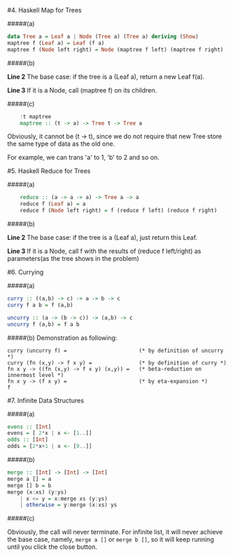 
#4. Haskell Map for Trees

#####(a)

```haskell
data Tree a = Leaf a | Node (Tree a) (Tree a) deriving (Show)
maptree f (Leaf a) = Leaf (f a)
maptree f (Node left right) = Node (maptree f left) (maptree f right) 
```

#####(b)

**Line 2** The base case: if the tree is a (Leaf a), return a new Leaf f(a).

**Line 3** If it is a Node, call (maptree f) on its children.

#####(c)

```haskell
    :t maptree
    maptree :: (t -> a) -> Tree t -> Tree a
```

Obviously, it cannot be (t -> t), since we do not require that new Tree store the same type of data as the old one.

For example, we can trans 'a' to 1, 'b' to 2 and so on.

#5. Haskell Reduce for Trees

#####(a)

```haskell
    reduce :: (a -> a -> a) -> Tree a -> a
    reduce f (Leaf a) = a
    reduce f (Node left right) = f (reduce f left) (reduce f right)
```

#####(b)

**Line 2** The base case: if the tree is a (Leaf a), just return this Leaf.

**Line 3** If it is a Node, call f with the results of (reduce f left/right) as parameters(as the tree shows in the problem)

#6. Currying

#####(a)

```haskell
curry :: ((a,b) -> c) -> a -> b -> c
curry f a b = f (a,b)

uncurry :: (a -> (b -> c)) -> (a,b) -> c
uncurry f (a,b) = f a b
```

#####(b)
Demonstration as following:
```
curry (uncurry f) =                       (* by definition of uncurry *)
curry (fn (x,y) -> f x y) =               (* by definition of curry *)
fn x y -> ((fn (x,y) -> f x y) (x,y)) =   (* beta-reduction on innermost level *)
fn x y -> (f x y) =                       (* by eta-expansion *)
f
```

#7. Infinite Data Structures

#####(a)

```haskell
evens :: [Int]
evens = [ 2*x | x <- [1..]]
odds :: [Int]
odds = [2*x+1 | x <- [0..]]
```

#####(b)

```haskell
merge :: [Int] -> [Int] -> [Int]
merge a [] = a
merge [] b = b
merge (x:xs) (y:ys)
    | x <= y = x:merge xs (y:ys)
    | otherwise = y:merge (x:xs) ys

```

#####(c)

Obviously, the call will never terminate. For infinite list, it will never
achieve the base case, namely, `merge a []` or `merge b []`, so it will keep running
until you click the close button.